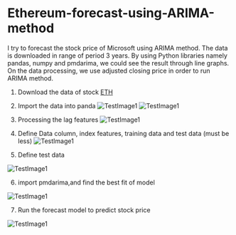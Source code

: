 # Ethereum-forecast-using-ARIMA-method

I try to forecast the stock price of Microsoft using ARIMA method. The data is downloaded in range of period 3 years. By using Python libraries namely pandas, numpy and pmdarima, we could see the result through line graphs.
On the data processing, we use adjusted closing price in order to run ARIMA method.

1. Download the data of stock
[ETH](https://github.com/altheanabila/Ethereum-forecast-using-ARIMA-method/blob/main/ETH.csv)

2. Import the data into panda
![TestImage1](https://github.com/altheanabila/Ethereum-forecast-using-ARIMA-method/blob/main/ETH1.png)
![TestImage1](https://github.com/altheanabila/Ethereum-forecast-using-ARIMA-method/blob/main/ETH2.png)

3. Processing the lag features
![TestImage1](https://github.com/altheanabila/Ethereum-forecast-using-ARIMA-method/blob/main/ETH3.png)


4. Define Data column, index features, training data and test data (must be less)
![TestImage1](https://github.com/altheanabila/Ethereum-forecast-using-ARIMA-method/blob/main/ETH4.png)

5. Define test data

![TestImage1](https://github.com/altheanabila/Ethereum-forecast-using-ARIMA-method/blob/main/ETH5.png)

6. import pmdarima,and find the best fit of model 

![TestImage1](https://github.com/altheanabila/Ethereum-forecast-using-ARIMA-method/blob/main/ETH6.png)


7. Run the forecast model to predict stock price

![TestImage1](https://github.com/altheanabila/Ethereum-forecast-using-ARIMA-method/blob/main/ETH7.png)
